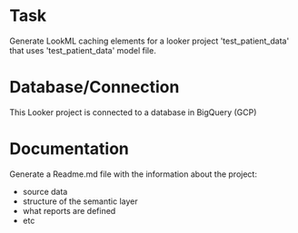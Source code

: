 # Task

Generate LookML caching elements for a looker project 'test_patient_data' that uses 'test_patient_data' model file.

# Database/Connection

This Looker project is connected to a database in BigQuery (GCP)

# Documentation
Generate a Readme.md file with the information about the project:
* source data
* structure of the semantic layer
* what reports are defined
* etc